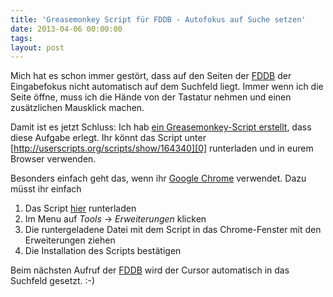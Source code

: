 ```yaml
---
title: 'Greasemonkey Script für FDDB - Autofokus auf Suche setzen'
date: 2013-04-06 00:00:00 
tags: 
layout: post
---
```

Mich hat es schon immer gestört, dass auf den Seiten der [FDDB][3] der Eingabefokus nicht automatisch auf
dem Suchfeld liegt. Immer wenn ich die Seite öffne, muss ich die Hände von der Tastatur nehmen und 
einen zusätzlichen Mausklick machen.

Damit ist es jetzt Schluss: Ich hab [ein Greasemonkey-Script erstellt][0], dass diese Aufgabe erlegt.
Ihr könnt das Script unter [http://userscripts.org/scripts/show/164340][0] runterladen und in eurem Browser
verwenden.

Besonders einfach geht das, wenn ihr [Google Chrome][1] verwendet. Dazu müsst ihr einfach

1. Das Script [hier][0] runterladen
2. Im Menu auf *Tools* -> *Erweiterungen* klicken
3. Die runtergeladene Datei mit dem Script in das Chrome-Fenster mit den Erweiterungen ziehen
4. Die Installation des Scripts bestätigen

Beim nächsten Aufruf der [FDDB][3] wird der Cursor automatisch in das Suchfeld gesetzt. :-)

[0]: http://userscripts.org/scripts/show/164340
[1]: http://www.google.de/intl/de/chrome/browser/
[3]: http://fddb.info/
